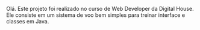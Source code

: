 Olá. Este projeto foi realizado no curso de Web Developer da Digital House. Ele consiste em um sistema de voo bem simples para treinar interface e classes em Java.